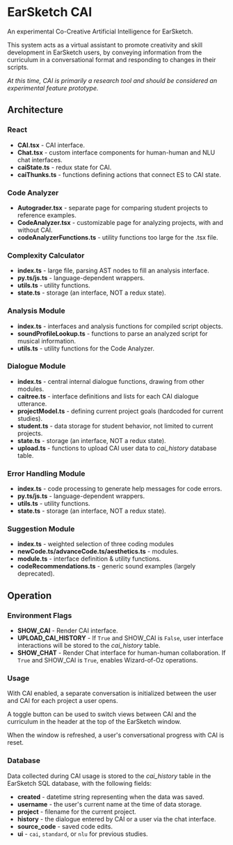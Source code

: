 # EarSketch CAI
An experimental Co-Creative Artificial Intelligence for EarSketch.

This system acts as a virtual assistant to promote creativity and skill development in EarSketch users, by conveying information from the curriculum in a conversational format and responding to changes in their scripts.

*At this time, CAI is primarily a research tool and should be considered an experimental feature prototype.*

## Architecture
### React
- **CAI.tsx** - CAI interface.
- **Chat.tsx** - custom interface components for human-human and NLU chat interfaces.
- **caiState.ts** - redux state for CAI.
- **caiThunks.ts** - functions defining actions that connect ES to CAI state.

### Code Analyzer
- **Autograder.tsx** - separate page for comparing student projects to reference examples.
- **CodeAnalyzer.tsx** - customizable page for analyzing projects, with and without CAI.
- **codeAnalyzerFunctions.ts** - utility functions too large for the .tsx file.

### Complexity Calculator
- **index.ts** - large file, parsing AST nodes to fill an analysis interface.
- **py.ts/js.ts** - language-dependent wrappers.
- **utils.ts** - utility functions.
- **state.ts** - storage (an interface, NOT a redux state).

### Analysis Module
- **index.ts** - interfaces and analysis functions for compiled script objects.
- **soundProfileLookup.ts** - functions to parse an analyzed script for musical information.
- **utils.ts** - utility functions for the Code Analyzer.

### Dialogue Module
- **index.ts** - central internal dialogue functions, drawing from other modules.
- **caitree.ts** - interface definitions and lists for each CAI dialogue utterance.
- **projectModel.ts** - defining current project goals (hardcoded for current studies).
- **student.ts** - data storage for student behavior, not limited to current projects.
- **state.ts** - storage (an interface, NOT a redux state).
- **upload.ts** - functions to upload CAI user data to *cai_history* database table.

### Error Handling Module
- **index.ts** - code processing to generate help messages for code errors.
- **py.ts/js.ts** - language-dependent wrappers.
- **utils.ts** - utility functions.
- **state.ts** - storage (an interface, NOT a redux state).

### Suggestion Module
- **index.ts** - weighted selection of three coding modules
- **newCode.ts/advanceCode.ts/aesthetics.ts** - modules.
- **module.ts** - interface definition & utility functions.
- **codeRecommendations.ts** - generic sound examples (largely deprecated).
	
## Operation
### Environment Flags
- **SHOW_CAI** - Render CAI interface.
- **UPLOAD_CAI_HISTORY** - If `True` and SHOW_CAI is `False`, user interface interactions will be stored to the *cai_history* table.
- **SHOW_CHAT** - Render Chat interface for human-human collaboration. If `True` and SHOW_CAI is `True`, enables Wizard-of-Oz operations.

### Usage
With CAI enabled, a separate conversation is initialized between the user and CAI for each project a user opens.

A toggle button can be used to switch views between CAI and the curriculum in the header at the top of the EarSketch window.

When the window is refreshed, a user's conversational progress with CAI is reset.

### Database
Data collected during CAI usage is stored to the *cai_history* table in the EarSketch SQL database, with the following fields:

- **created** - datetime string representing when the data was saved.
- **username** - the user's current name at the time of data storage.
- **project** - filename for the current project.
- **history** - the dialogue entered by CAI or a user via the chat interface.
- **source_code** - saved code edits.
- **ui** - `cai`, `standard`, or `nlu` for previous studies.
